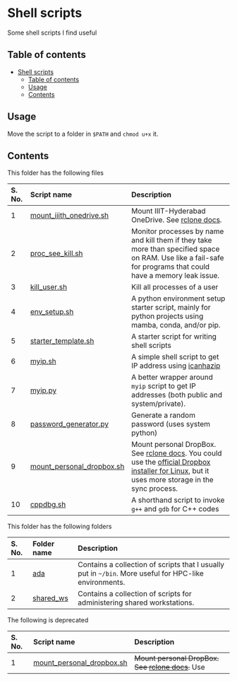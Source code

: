 # Shell scripts

Some shell scripts I find useful

## Table of contents

- [Shell scripts](#shell-scripts)
    - [Table of contents](#table-of-contents)
    - [Usage](#usage)
    - [Contents](#contents)

## Usage

Move the script to a folder in `$PATH` and `chmod u+x` it.

## Contents

This folder has the following files

| S. No. | Script name | Description |
| :----- | :---------- | :---------- |
| 1 | [mount_iiith_onedrive.sh](./mount_iiith_onedrive.sh) | Mount IIIT-Hyderabad OneDrive. See [rclone docs](https://rclone.org/onedrive/). |
| 2 | [proc_see_kill.sh](./proc_see_kill.sh) | Monitor processes by name and kill them if they take more than specified space on RAM. Use like a fail-safe for programs that could have a memory leak issue. |
| 3 | [kill_user.sh](./kill_user.sh) | Kill all processes of a user |
| 4 | [env_setup.sh](./env_setup.sh) | A python environment setup starter script, mainly for python projects using mamba, conda, and/or pip. |
| 5 | [starter_template.sh](./starter_template.sh) | A starter script for writing shell scripts |
| 6 | [myip.sh](./myip.sh) | A simple shell script to get IP address using [icanhazip](https://blog.apnic.net/2021/06/17/how-a-small-free-ip-tool-survived/) |
| 7 | [myip.py](./myip.py) | A better wrapper around `myip` script to get IP addresses (both public and system/private). |
| 8 | [password_generator.py](./password_generator.py) | Generate a random password (uses system python) |
| 9 | [mount_personal_dropbox.sh](./mount_personal_dropbox.sh) | Mount personal DropBox. See [rclone docs](https://rclone.org/dropbox/). You could use the [official Dropbox installer for Linux](https://www.dropbox.com/install), but it uses more storage in the sync process. |
| 10 | [cppdbg.sh](./cppdbg.sh) | A shorthand script to invoke `g++` and `gdb` for C++ codes |

This folder has the following folders

| S. No. | Folder name | Description |
| :----- | :---------- | :---------- |
| 1 | [ada](./ada) | Contains a collection of scripts that I usually put in `~/bin`. More useful for HPC-like environments. |
| 2 | [shared_ws](./shared_ws) | Contains a collection of scripts for administering shared workstations. |

The following is deprecated

| S. No. | Script name | Description |
| :----- | :---------- | :---------- |
| 1 | [mount_personal_dropbox.sh](./mount_personal_dropbox.sh) | ~~Mount personal DropBox. See [rclone docs](https://rclone.org/dropbox/).~~ Use  |
